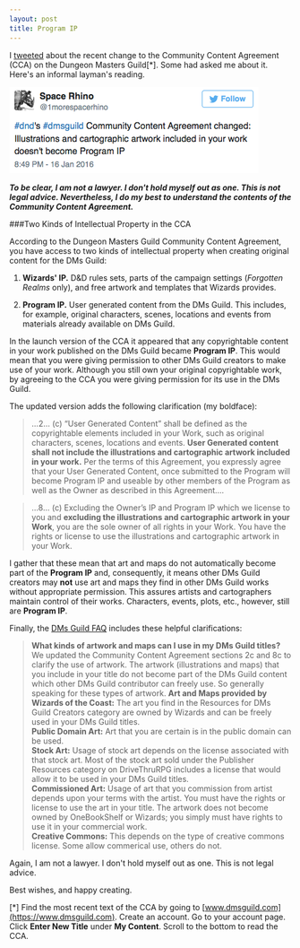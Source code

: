 ```yaml
---
layout: post
title: Program IP
---
```

I [tweeted](https://www.twitter.com/1morespacerhino) about the recent change to the Community Content Agreement (CCA) on the Dungeon Masters Guild\[\*\]. Some had asked me about it. Here's an informal layman's reading.

![Tweet about DMs Guild](/img/20160116_tweet.png)

_**To be clear, I am not a lawyer. I don't hold myself out as one. This is not legal advice. Nevertheless, I do my best to understand the contents of the Community Content Agreement.**_

###Two Kinds of Intellectual Property in the CCA

According to the Dungeon Masters Guild Community Content Agreement, you have access to two kinds of intellectual property when creating original content for the DMs Guild:

1. **Wizards' IP.** D&D rules sets, parts of the campaign settings (*Forgotten Realms* only), and free artwork and templates that Wizards provides.

2. **Program IP.** User generated content from the DMs Guild. This includes, for example, original characters, scenes, locations and events from materials already available on DMs Guild.

In the launch version of the CCA it appeared that any copyrightable content in your work published on the DMs Guild became **Program IP**. This would mean that you were giving permission to other DMs Guild creators to make use of your work. Although you still own your original copyrightable work, by agreeing to the CCA you were giving permission for its use in the DMs Guild.

The updated version adds the following clarification (my boldface):

>...2... \(c\) “User Generated Content” shall be defined as the copyrightable elements included in your Work, such as original characters, scenes, locations and events. **User Generated content shall not include the illustrations and cartographic artwork included in your work.** Per the terms of this Agreement, you expressly agree that your User Generated Content, once submitted to the Program will become Program IP and useable by other members of the Program as well as the Owner as described in this Agreement....

>...8... \(c\) Excluding the Owner’s IP and Program IP which we license to you and **excluding the illustrations and cartographic artwork in your Work**, you are the sole owner of all rights in your Work. You have the rights or license to use the illustrations and cartographic artwork in your Work.

I gather that these mean that art and maps do not automatically become part of the **Program IP** and, consequently, it means other DMs Guild creators may **not** use art and maps they find in other DMs Guild works without appropriate permission. This assures artists and cartographers maintain control of their works. Characters, events, plots, etc., however, still are **Program IP**.

Finally, the [DMs Guild FAQ](https://www.dmsguild.com/whatisdmsguild.php) includes these helpful clarifications:

>**What kinds of artwork and maps can I use in my DMs Guild titles?**\
We updated the Community Content Agreement sections 2c and 8c to clarify the use of artwork. The artwork (illustrations and maps) that you include in your title do not become part of the DMs Guild content which other DMs Guild contributor can freely use. So generally speaking for these types of artwork.
**Art and Maps provided by Wizards of the Coast:**
The art you find in the Resources for DMs Guild Creators category are owned by Wizards and can be freely used in your DMs Guild titles.  
**Public Domain Art:** Art that you are certain is in the public domain can be used.  
**Stock Art:** Usage of stock art depends on the license associated with that stock art. Most of the stock art sold under the Publisher Resources category on DriveThruRPG includes a license that would allow it to be used in your DMs Guild titles.  
**Commissioned Art:** Usage of art that you commission from artist depends upon your terms with the artist. You must have the rights or license to use the art in your title. The artwork does not become owned by OneBookShelf or Wizards; you simply must have rights to use it in your commercial work.  
**Creative Commons:** This depends on the type of creative commons license. Some allow commerical use, others do not.

Again, I am not a lawyer. I don't hold myself out as one. This is not legal advice.

Best wishes, and happy creating.

\[\*\] Find the most recent text of the CCA by going to [www.dmsguild.com](https://www.dmsguild.com). Create an account. Go to your account page. Click **Enter New Title** under **My Content**. Scroll to the bottom to read the CCA.
